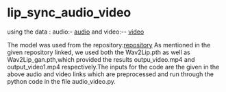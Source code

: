 # lip_sync_audio_video
using the data :
audio:- [audio](https://openinapp.co/o9vuj)
and video:-- [video](https://openinapp.co/5cwva)

The model was used from the repository:[repository](https://github.com/Rudrabha/Wav2Lip.git)
As mentioned in the given repository linked, we used both the Wav2Lip.pth as well as Wav2Lip_gan.pth,which provided the results outpu_video.mp4 and output_video1.mp4
respectively.The inputs for the code are the given in the above audio and video links which are preprocessed and run through the python code in the file audio_video.py.

